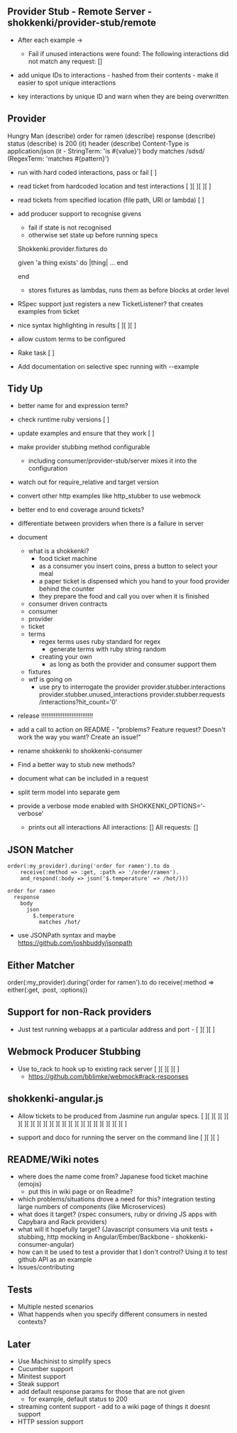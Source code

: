 ## Provider Stub - Remote Server - shokkenki/provider-stub/remote

- After each example ->
  - Fail if unused interactions were found:
    The following interactions did not match any request:
      []

- add unique IDs to interactions - hashed from their contents - make it easier to spot unique interactions
- key interactions by unique ID and warn when they are being overwritten

## Provider

Hungry Man (describe)
  order for ramen (describe)
    response (describe)
      status (describe)
        is 200 (it)
      header (describe)
        Content-Type
          is application/json (it - StringTerm: 'is #{value}')
      body
        matches /sdsd/ (RegexTerm: 'matches #{pattern}')

- run with hard coded interactions, pass or fail [ ]
- read ticket from hardcoded location and test interactions [ ][ ][ ][ ]
- read tickets from specified location (file path, URI or lambda) [ ]
- add producer support to recognise givens
  - fail if state is not recognised
  - otherwise set state up before running specs

  Shokkenki.provider.fixtures do

    given 'a thing exists' do |thing|
       ...
    end

  end
  - stores fixtures as lambdas, runs them as before blocks at order level

- RSpec support just registers a new TicketListener? that creates examples from ticket
- nice syntax highlighting in results [ ][ ][ ]
- allow custom terms to be configured
- Rake task [ ]
- Add documentation on selective spec running with --example

## Tidy Up

- better name for and expression term?
- check runtime ruby versions [ ]
- update examples and ensure that they work [ ]
- make provider stubbing method configurable
  - including consumer/provider-stub/server mixes it into the configuration
- watch out for require_relative and target version
- convert other http examples like http_stubber to use webmock
- better end to end coverage around tickets?
- differentiate between providers when there is a failure in server
- document
  - what is a shokkenki?
    - food ticket machine
    - as a consumer you insert coins, press a button to select your meal
    - a paper ticket is dispensed which you hand to your food provider behind the counter
    - they prepare the food and call you over when it is finished
  - consumer driven contracts
  - consumer
  - provider
  - ticket
  - terms
    - regex terms uses ruby standard for regex
      - generate terms with ruby string random
    - creating your own
      - as long as both the provider and consumer support them
  - fixtures
  - wtf is going on
    - use pry to interrogate the provider
      provider.stubber.interactions
      provider.stubber.unused_interactions
      provider.stubber.requests
        /interactions?hit_count='0'

- release !!!!!!!!!!!!!!!!!!!!!!!!!!!!!

- add a call to action on README - "problems? Feature request? Doesn't work the way you want? Create an issue!"
- rename shokkenki to shokkenki-consumer
- Find a better way to stub new methods?
- document what can be included in a request
- split term model into separate gem

- provide a verbose mode enabled with SHOKKENKI_OPTIONS='-verbose'
  - prints out all interactions
    All interactions:
      []
    All requests:
      []

## JSON Matcher
    order(:my_provider).during('order for ramen').to do
        receive(:method => :get, :path => '/order/ramen').
        and_respond(:body => json('$.temperature' => /hot/)))

    order for ramen
      response
        body
          json
            $.temperature
              matches /hot/

-  use JSONPath syntax and maybe https://github.com/joshbuddy/jsonpath

## Either Matcher
 order(:my_provider).during('order for ramen').to do
        receive(:method => either(:get, :post, :options))



## Support for non-Rack providers

- Just test running webapps at a particular address and port - [ ][ ][ ]

## Webmock Producer Stubbing

- Use to_rack to hook up to existing rack server [ ][ ][ ][ ]
  - https://github.com/bblimke/webmock#rack-responses

## shokkenki-angular.js

- Allow tickets to be produced from Jasmine run angular specs. [ ][ ][ ][ ][ ][ ][ ][ ][ ][ ][ ][ ][ ][ ][ ][ ][ ][ ][ ][ ][ ][ ]

- support and doco for running the server on the command line [ ][ ][ ]

## README/Wiki notes

- where does the name come from? Japanese food ticket machine (emojis)
  - put this in wiki page or on Readme?
- which problems/situations drove a need for this? integration testing large numbers of components (like Microservices)
- what does it target? (rspec consumers, ruby or driving JS apps with Capybara and Rack providers)
- what will it hopefully target? (Javascript consumers via unit tests + stubbing, http mocking in Angular/Ember/Backbone - shokkenki-consumer-angular)
- how can it be used to test a provider that I don't control? Using it to test github API as an example
- Issues/contributing

## Tests

- Multiple nested scenarios
- What happends when you specify different consumers in nested contexts?


## Later

- Use Machinist to simplify specs
- Cucumber support
- Minitest support
- Steak support
- add default response params for those that are not given
  - for example, default status to 200
- streaming content support - add to a wiki page of things it doesnt support
- HTTP session support